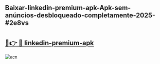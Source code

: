 ## Baixar-linkedin-premium-apk-Apk-sem-anúncios-desbloqueado-completamente-2025-#2e8vs

# <h2><a href="https://ainizakaria.my?title=linkedin-premium-apk&ref=20M">🔗👉 🔴 linkedin-premium-apk</a></h2>

[![acn](https://github.com/user-attachments/assets/0f9c940e-d8b0-45ae-aac7-cd30a18b3e1c)](https://ainizakaria.my?title=linkedin-premium-apk&ref=20M)

